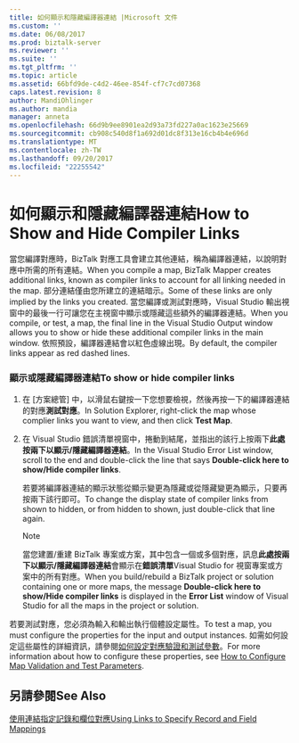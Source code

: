 ```yaml
---
title: 如何顯示和隱藏編譯器連結 |Microsoft 文件
ms.custom: ''
ms.date: 06/08/2017
ms.prod: biztalk-server
ms.reviewer: ''
ms.suite: ''
ms.tgt_pltfrm: ''
ms.topic: article
ms.assetid: 66bfd9de-c4d2-46ee-854f-cf7c7cd07368
caps.latest.revision: 8
author: MandiOhlinger
ms.author: mandia
manager: anneta
ms.openlocfilehash: 66d9b9ee8901ea2d93a73fd227a0ac1623e25669
ms.sourcegitcommit: cb908c540d8f1a692d01dc8f313e16cb4b4e696d
ms.translationtype: MT
ms.contentlocale: zh-TW
ms.lasthandoff: 09/20/2017
ms.locfileid: "22255542"
---
```

# <a name="how-to-show-and-hide-compiler-links"></a><span data-ttu-id="0e290-102">如何顯示和隱藏編譯器連結</span><span class="sxs-lookup"><span data-stu-id="0e290-102">How to Show and Hide Compiler Links</span></span>
<span data-ttu-id="0e290-103">當您編譯對應時，BizTalk 對應工具會建立其他連結，稱為編譯器連結，以說明對應中所需的所有連結。</span><span class="sxs-lookup"><span data-stu-id="0e290-103">When you compile a map, BizTalk Mapper creates additional links, known as compiler links to account for all linking needed in the map.</span></span> <span data-ttu-id="0e290-104">部分連結僅由您所建立的連結暗示。</span><span class="sxs-lookup"><span data-stu-id="0e290-104">Some of these links are only implied by the links you created.</span></span> <span data-ttu-id="0e290-105">當您編譯或測試對應時，Visual Studio 輸出視窗中的最後一行可讓您在主視窗中顯示或隱藏這些額外的編譯器連結。</span><span class="sxs-lookup"><span data-stu-id="0e290-105">When you compile, or test, a map, the final line in the Visual Studio Output window allows you to show or hide these additional compiler links in the main window.</span></span> <span data-ttu-id="0e290-106">依照預設，編譯器連結會以紅色虛線出現。</span><span class="sxs-lookup"><span data-stu-id="0e290-106">By default, the compiler links appear as red dashed lines.</span></span>  
  
### <a name="to-show-or-hide-compiler-links"></a><span data-ttu-id="0e290-107">顯示或隱藏編譯器連結</span><span class="sxs-lookup"><span data-stu-id="0e290-107">To show or hide compiler links</span></span>  
  
1.  <span data-ttu-id="0e290-108">在 [方案總管] 中，以滑鼠右鍵按一下您想要檢視，然後再按一下的編譯器連結的對應**測試對應**。</span><span class="sxs-lookup"><span data-stu-id="0e290-108">In Solution Explorer, right-click the map whose complier links you want to view, and then click **Test Map**.</span></span>  
  
2.  <span data-ttu-id="0e290-109">在 Visual Studio 錯誤清單視窗中，捲動到結尾，並指出的該行上按兩下**此處按兩下以顯示/隱藏編譯器連結**。</span><span class="sxs-lookup"><span data-stu-id="0e290-109">In the Visual Studio Error List window, scroll to the end and double-click the line that says **Double-click here to show/Hide compiler links**.</span></span>  
  
     <span data-ttu-id="0e290-110">若要將編譯器連結的顯示狀態從顯示變更為隱藏或從隱藏變更為顯示，只要再按兩下該行即可。</span><span class="sxs-lookup"><span data-stu-id="0e290-110">To change the display state of compiler links from shown to hidden, or from hidden to shown, just double-click that line again.</span></span>  
  
    > [!NOTE]
    >  <span data-ttu-id="0e290-111">當您建置/重建 BizTalk 專案或方案，其中包含一個或多個對應，訊息**此處按兩下以顯示/隱藏編譯器連結**會顯示在**錯誤清單**Visual Studio for 視窗專案或方案中的所有對應。</span><span class="sxs-lookup"><span data-stu-id="0e290-111">When you build/rebuild a BizTalk project or solution containing one or more maps, the message **Double-click here to show/Hide compiler links** is displayed in the **Error List** window of Visual Studio for all the maps in the project or solution.</span></span>  
  
 <span data-ttu-id="0e290-112">若要測試對應，您必須為輸入和輸出執行個體設定屬性。</span><span class="sxs-lookup"><span data-stu-id="0e290-112">To test a map, you must configure the properties for the input and output instances.</span></span> <span data-ttu-id="0e290-113">如需如何設定這些屬性的詳細資訊，請參閱[如何設定對應驗證和測試參數](../core/how-to-configure-map-validation-and-test-parameters.md)。</span><span class="sxs-lookup"><span data-stu-id="0e290-113">For more information about how to configure these properties, see [How to Configure Map Validation and Test Parameters](../core/how-to-configure-map-validation-and-test-parameters.md).</span></span>  
  
## <a name="see-also"></a><span data-ttu-id="0e290-114">另請參閱</span><span class="sxs-lookup"><span data-stu-id="0e290-114">See Also</span></span>  
 [<span data-ttu-id="0e290-115">使用連結指定記錄和欄位對應</span><span class="sxs-lookup"><span data-stu-id="0e290-115">Using Links to Specify Record and Field Mappings</span></span>](../core/using-links-to-specify-record-and-field-mappings.md)